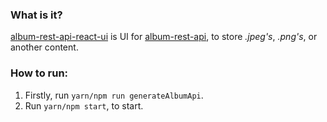 ### What is it?

[album-rest-api-react-ui](https://github.com/anotherandrey/album-rest-api-react-ui) is UI for [album-rest-api](https://github.com/anotherandrey/album-rest-api), to
store _.jpeg's_, _.png's_, or another content.

### How to run:

1. Firstly, run `yarn/npm run generateAlbumApi`.
2. Run `yarn/npm start`, to start.

